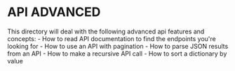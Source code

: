 # API ADVANCED

This directory will deal with the following advanced api features and concepts:
     - How to read API documentation to find the endpoints you're looking for
     - How to use an API with pagination
     - How to parse JSON results from an API
     - How to make a recursive API call
     - How to sort a dictionary by value
